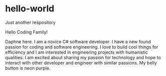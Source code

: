 # hello-world
Just another respository 


Hello Coding Family!

Daphne here. I am a novice C# software developer. I have a new found passion for coding and software engineering. I love to build cool things for efficiency and I am interested in engineering projects with humanistic qualities. I am excited about sharing my passion for technology and hope to interact with other developer and engineer with similar passions. My belly button is neon purple. 
